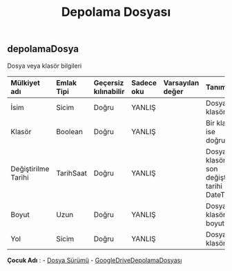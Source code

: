 ﻿---
title: Depolama Dosyası
second_title: Aspose.Cells Cloud Documen
type: docs
url: /tr/specification/model/storagefile/
description: "Aspose.Cells Bulut modeli spesifikasyonu: StorageFile. Açma, oluşturma, düzenleme, bölme, birleştirme, karşılaştırma ve dönüştürme gibi özelliklerle Excel ve diğer elektronik tablo belgelerini zahmetsizce yönetin"
kwords: Excel, Office, Elektronik Tablo, Cloud REST API, StorageFile
weight: 50
---
## **depolamaDosya**

 Dosya veya klasör bilgileri

| Mülkiyet adı| Emlak Tipi| Geçersiz kılınabilir| Sadece oku| Varsayılan değer| Tanım|
|:- |:- |:- |:- |:- |:- |
| İsim| Sicim| Doğru| YANLIŞ|| Dosya veya klasör adı.|
| Klasör| Boolean| Doğru| YANLIŞ|| Bir klasör ise doğrudur.|
|Değiştirilme Tarihi| TarihSaat| Doğru| YANLIŞ|| Dosya veya klasörün son değiştirilme tarihi DateTime.|
| Boyut| Uzun| Doğru| YANLIŞ|| Dosya veya klasör boyutu.|
| Yol| Sicim| Doğru| YANLIŞ|| Dosya veya klasör yolu.|

**Çocuk Adı** : 
	-  [Dosya Sürümü](fileversion) 
	-  [GoogleDriveDepolamaDosyası](googledrivestoragefile) 
